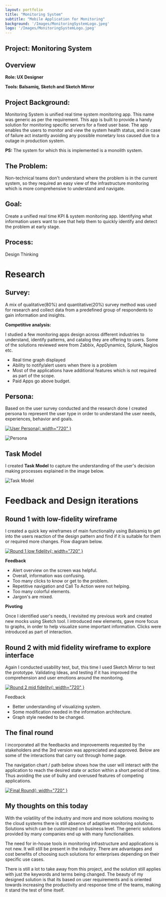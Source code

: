 ```yaml
---
layout: portfolio
title: "Monitoring System"
subtitle: "Mobile Application for Monitoring"
background: '/Images/MonitoringSystemLogo.jpeg'
logo: '/Images/MonitoringSystemLogo.jpeg'
---
```


<!-- ![Product Logo](Images/MonitoringSystemLogo.jpeg "Monitoring System") -->

## Project: Monitoring System

## Overview

**Role: UX Designer**

**Tools: Balsamiq, Sketch and Sketch Mirror**

## Project Background:

Monitoring System is unified real time system monitoring app. This name was generic
as per the requirement. This app is built to provide a handy solution for monitoring
specific servers for a fixed user base. The app enables the users to monitor and view
the system health status, and in case of failure act instantly avoiding any possible
monetary loss caused due to a outage in production system.

**PS:** The system for which this is implemented is a monolith system.

## The Problem:

Non-technical teams don't understand where the problem is in the current system, so
they required an easy view of the infrastructure monitoring which is more
comprehensive to understand and navigate.

## Goal:

Create a unified real time KPI & system monitoring app. Identifying what information
users want to see that help them to quickly identify and detect the problem at early
stage.

## Process:

Design Thinking

# Research

## Survey:

A mix of qualitative(80%) and quantitative(20%) survey method was used for research
and collect data from a predefined group of respondents to gain information and
insights.

**Competitive analysis:**

I studied a few monitoring apps design across different industries to understand,
identify patterns, and catalog they are offering to users. Some of the solutions reviewed
were from Zabbix, AppDynamics, Splunk, Nagios etc.

- Real time graph displayed
- Ability to notify/alert users when there is a problem
- Most of the applications have additional features which is not required as part of the scope.
- Paid Apps go above budget.

## Persona:

Based on the user survey conducted and the research done I created persona to
represent the user type in order to understand the user needs, experiences, behavior
and goals.

[![User Persona](Images/MS_Persona.jpeg "Monitoring System Persona"){: width="720" }](Images/MS_Persona.jpeg "Monitoring System Persona")

<img src="Images/MS_Persona.jpeg" class="img-fluid" alt="Persona">

## Task Model

I created **Task Model** to capture the understanding of the user's
decision making processes explained in the image below.

<!-- [![Task Model](Images/MS_Task_Model.jpeg "Task Model"){: width="720" }](Images/MS_Task_Model.jpeg "Task Model") -->

<img src="Images/MS_Task_Model.jpeg" class="img-fluid" alt="Task Model">

# Feedback and Design iterations

## Round 1 with low-fidelity wireframe

I created a quick key wireframes of main functionality using
Balsamiq to get into the users reaction of the design pattern
and find if it is suitable for them or required more changes. Flow
diagram below.

[![Round 1 low fidelity](Images/MS_Balsamiq_Wireframe.png "low-fidelity wireframe"){: width="720" }](Images/MS_Balsamiq_Wireframe.png "low-fidelity wireframe")

**Feedback**

- Alert overview on the screen was helpful.
- Overall, information was confusing.
- Too many clicks to know or get to the problem.
- Repetitive navigation and Call To Action were not helping.
- Too many colorful elements.
- Jargon's are mixed.

**Pivoting**

Once I identified user's needs, I revisited my previous work and
created new mocks using Sketch tool. I introduced new
elements, gave more focus to graphs, in order to help visualize
some important information. Clicks were introduced as part of
interaction.

## Round 2 with mid fidelity wireframe to explore interface

Again I conducted usability test, but, this time I used Sketch
Mirror to test the prototype. Validating Ideas, and testing if it
has improved the comprehension and user emotions around the
monitoring.

[![Round 2 mid fidelity](Images/MS_Mid_Fidelity.jpeg "mid-fidelity"){: width="720" }](Images/MS_Mid_Fidelity.jpeg "mid-fidelity")

Feedback

- Better understanding of visualizing system.
- Some modification needed in the information architecture.
- Graph style needed to be changed.

## The final round

I incorporated all the feedbacks and improvements requested
by the stakeholders and the 3rd version was appreciated and
approved. Below are some of the interactions that carry out
through home page.

The navigation chart / path below shows how the user will
interact with the application to reach the desired state or action
within a short period of time. Thus avoiding the use of bulky and
overused features of competing applications.

[![Final Round](Images/MS_Final_Round.jpeg "Final Delivery"){: width="720" }](Images/MS_Final_Round.jpeg "Final Delivery")

## My thoughts on this today

With the volatility of the industry and more and more solutions
moving to the cloud systems there is still absence of adaptive
monitoring solutions. Solutions which can be customized on
business level. The generic solutions provided by many
companies end up with many functionalities.

The need for in-house tools in monitoring infrastructure and
applications is not new. It will still be present in the industry.
There are advantages and cost benefits of choosing such
solutions for enterprises depending on their specific use cases.

There is still a lot to take away from this project, and the
solution still applies with just the keywords and terms being
changed. The beauty of my designed solution is that its based
on user requirements and is oriented towards increasing the
productivity and response time of the teams, making it stand
the test of time itself.

